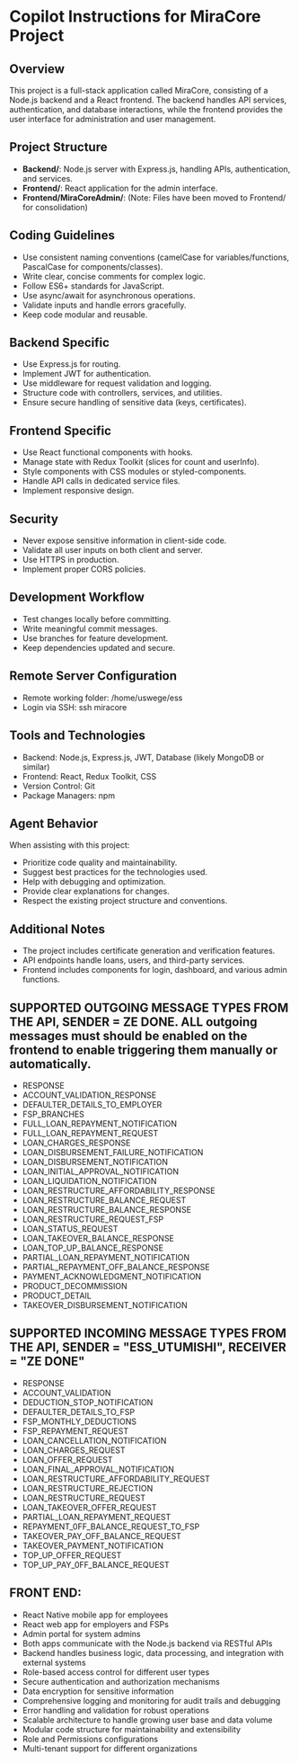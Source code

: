 # Copilot Instructions for MiraCore Project

## Overview
This project is a full-stack application called MiraCore, consisting of a Node.js backend and a React frontend. The backend handles API services, authentication, and database interactions, while the frontend provides the user interface for administration and user management.

## Project Structure
- **Backend/**: Node.js server with Express.js, handling APIs, authentication, and services.
- **Frontend/**: React application for the admin interface.
- **Frontend/MiraCoreAdmin/**: (Note: Files have been moved to Frontend/ for consolidation)

## Coding Guidelines
- Use consistent naming conventions (camelCase for variables/functions, PascalCase for components/classes).
- Write clear, concise comments for complex logic.
- Follow ES6+ standards for JavaScript.
- Use async/await for asynchronous operations.
- Validate inputs and handle errors gracefully.
- Keep code modular and reusable.

## Backend Specific
- Use Express.js for routing.
- Implement JWT for authentication.
- Use middleware for request validation and logging.
- Structure code with controllers, services, and utilities.
- Ensure secure handling of sensitive data (keys, certificates).

## Frontend Specific
- Use React functional components with hooks.
- Manage state with Redux Toolkit (slices for count and userInfo).
- Style components with CSS modules or styled-components.
- Handle API calls in dedicated service files.
- Implement responsive design.

## Security
- Never expose sensitive information in client-side code.
- Validate all user inputs on both client and server.
- Use HTTPS in production.
- Implement proper CORS policies.

## Development Workflow
- Test changes locally before committing.
- Write meaningful commit messages.
- Use branches for feature development.
- Keep dependencies updated and secure.

## Remote Server Configuration
- Remote working folder: /home/uswege/ess
- Login via SSH: ssh miracore

## Tools and Technologies
- Backend: Node.js, Express.js, JWT, Database (likely MongoDB or similar)
- Frontend: React, Redux Toolkit, CSS
- Version Control: Git
- Package Managers: npm

## Agent Behavior
When assisting with this project:
- Prioritize code quality and maintainability.
- Suggest best practices for the technologies used.
- Help with debugging and optimization.
- Provide clear explanations for changes.
- Respect the existing project structure and conventions.

## Additional Notes
- The project includes certificate generation and verification features.
- API endpoints handle loans, users, and third-party services.
- Frontend includes components for login, dashboard, and various admin functions.

## SUPPORTED OUTGOING MESSAGE TYPES FROM THE API, SENDER = ZE DONE. ALL outgoing messages must should be enabled on the frontend to enable triggering them manually or automatically.	
- RESPONSE
- ACCOUNT_VALIDATION_RESPONSE
- DEFAULTER_DETAILS_TO_EMPLOYER
- FSP_BRANCHES 
- FULL_LOAN_REPAYMENT_NOTIFICATION
- FULL_LOAN_REPAYMENT_REQUEST
- LOAN_CHARGES_RESPONSE 
- LOAN_DISBURSEMENT_FAILURE_NOTIFICATION 
- LOAN_DISBURSEMENT_NOTIFICATION 
- LOAN_INITIAL_APPROVAL_NOTIFICATION 
- LOAN_LIQUIDATION_NOTIFICATION
- LOAN_RESTRUCTURE_AFFORDABILITY_RESPONSE 
- LOAN_RESTRUCTURE_BALANCE_REQUEST 
- LOAN_RESTRUCTURE_BALANCE_RESPONSE 
- LOAN_RESTRUCTURE_REQUEST_FSP 
- LOAN_STATUS_REQUEST
- LOAN_TAKEOVER_BALANCE_RESPONSE
- LOAN_TOP_UP_BALANCE_RESPONSE
- PARTIAL_LOAN_REPAYMENT_NOTIFICATION
- PARTIAL_REPAYMENT_OFF_BALANCE_RESPONSE
- PAYMENT_ACKNOWLEDGMENT_NOTIFICATION
- PRODUCT_DECOMMISSION
- PRODUCT_DETAIL
- TAKEOVER_DISBURSEMENT_NOTIFICATION

## SUPPORTED INCOMING MESSAGE TYPES FROM THE API, SENDER = "ESS_UTUMISHI", RECEIVER = "ZE DONE"
- RESPONSE
- ACCOUNT_VALIDATION
- DEDUCTION_STOP_NOTIFICATION
- DEFAULTER_DETAILS_TO_FSP
- FSP_MONTHLY_DEDUCTIONS
- FSP_REPAYMENT_REQUEST
- LOAN_CANCELLATION_NOTIFICATION
- LOAN_CHARGES_REQUEST
- LOAN_OFFER_REQUEST
- LOAN_FINAL_APPROVAL_NOTIFICATION
- LOAN_RESTRUCTURE_AFFORDABILITY_REQUEST
- LOAN_RESTRUCTURE_REJECTION
- LOAN_RESTRUCTURE_REQUEST
- LOAN_TAKEOVER_OFFER_REQUEST
- PARTIAL_LOAN_REPAYMENT_REQUEST
- REPAYMENT_0FF_BALANCE_REQUEST_TO_FSP
- TAKEOVER_PAY_OFF_BALANCE_REQUEST
- TAKEOVER_PAYMENT_NOTIFICATION
- TOP_UP_OFFER_REQUEST
- TOP_UP_PAY_0FF_BALANCE_REQUEST

## FRONT END:
- React Native mobile app for employees
- React web app for employers and FSPs
- Admin portal for system admins
- Both apps communicate with the Node.js backend via RESTful APIs
- Backend handles business logic, data processing, and integration with external systems
- Role-based access control for different user types
- Secure authentication and authorization mechanisms
- Data encryption for sensitive information
- Comprehensive logging and monitoring for audit trails and debugging
- Error handling and validation for robust operations
- Scalable architecture to handle growing user base and data volume
- Modular code structure for maintainability and extensibility
- Role and Permissions configurations
- Multi-tenant support for different organizations